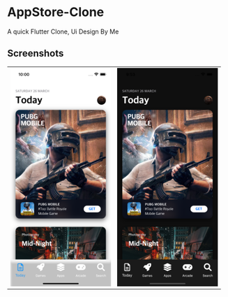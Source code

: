 # AppStore-Clone

A quick Flutter Clone, Ui Design By Me

## Screenshots

<table>
    <td>
    <img src="assets/images/Screenshot1.png" height="500em" />
    </td>
     <td>
    <img src="assets/images/Screenshot2.png" height="500em" />
    </td>
   </tr>
</table>
